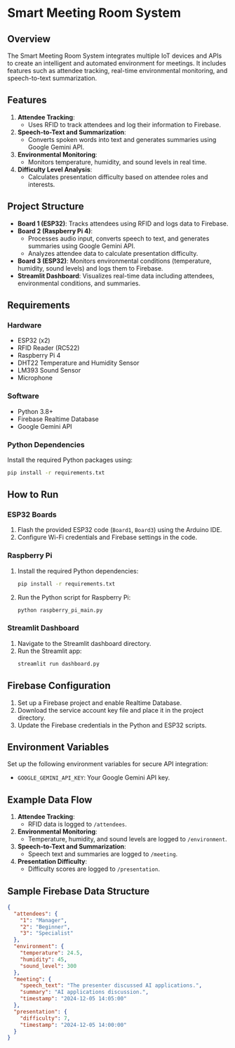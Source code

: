 
# Smart Meeting Room System

## Overview
The Smart Meeting Room System integrates multiple IoT devices and APIs to create an intelligent and automated environment for meetings. It includes features such as attendee tracking, real-time environmental monitoring, and speech-to-text summarization.

## Features
1. **Attendee Tracking**:
   - Uses RFID to track attendees and log their information to Firebase.
2. **Speech-to-Text and Summarization**:
   - Converts spoken words into text and generates summaries using Google Gemini API.
3. **Environmental Monitoring**:
   - Monitors temperature, humidity, and sound levels in real time.
4. **Difficulty Level Analysis**:
   - Calculates presentation difficulty based on attendee roles and interests.

## Project Structure
- **Board 1 (ESP32)**: Tracks attendees using RFID and logs data to Firebase.
- **Board 2 (Raspberry Pi 4)**: 
  - Processes audio input, converts speech to text, and generates summaries using Google Gemini API.
  - Analyzes attendee data to calculate presentation difficulty.
- **Board 3 (ESP32)**: Monitors environmental conditions (temperature, humidity, sound levels) and logs them to Firebase.
- **Streamlit Dashboard**: Visualizes real-time data including attendees, environmental conditions, and summaries.

## Requirements
### Hardware
- ESP32 (x2)
- RFID Reader (RC522)
- Raspberry Pi 4
- DHT22 Temperature and Humidity Sensor
- LM393 Sound Sensor
- Microphone

### Software
- Python 3.8+
- Firebase Realtime Database
- Google Gemini API

### Python Dependencies
Install the required Python packages using:
```bash
pip install -r requirements.txt
```

## How to Run
### ESP32 Boards
1. Flash the provided ESP32 code (`Board1`, `Board3`) using the Arduino IDE.
2. Configure Wi-Fi credentials and Firebase settings in the code.

### Raspberry Pi
1. Install the required Python dependencies:
   ```bash
   pip install -r requirements.txt
   ```
2. Run the Python script for Raspberry Pi:
   ```bash
   python raspberry_pi_main.py
   ```

### Streamlit Dashboard
1. Navigate to the Streamlit dashboard directory.
2. Run the Streamlit app:
   ```bash
   streamlit run dashboard.py
   ```

## Firebase Configuration
1. Set up a Firebase project and enable Realtime Database.
2. Download the service account key file and place it in the project directory.
3. Update the Firebase credentials in the Python and ESP32 scripts.

## Environment Variables
Set up the following environment variables for secure API integration:
- `GOOGLE_GEMINI_API_KEY`: Your Google Gemini API key.

## Example Data Flow
1. **Attendee Tracking**:
   - RFID data is logged to `/attendees`.
2. **Environmental Monitoring**:
   - Temperature, humidity, and sound levels are logged to `/environment`.
3. **Speech-to-Text and Summarization**:
   - Speech text and summaries are logged to `/meeting`.
4. **Presentation Difficulty**:
   - Difficulty scores are logged to `/presentation`.

## Sample Firebase Data Structure
```json
{
  "attendees": {
    "1": "Manager",
    "2": "Beginner",
    "3": "Specialist"
  },
  "environment": {
    "temperature": 24.5,
    "humidity": 45,
    "sound_level": 300
  },
  "meeting": {
    "speech_text": "The presenter discussed AI applications.",
    "summary": "AI applications discussion.",
    "timestamp": "2024-12-05 14:05:00"
  },
  "presentation": {
    "difficulty": 7,
    "timestamp": "2024-12-05 14:00:00"
  }
}
```


